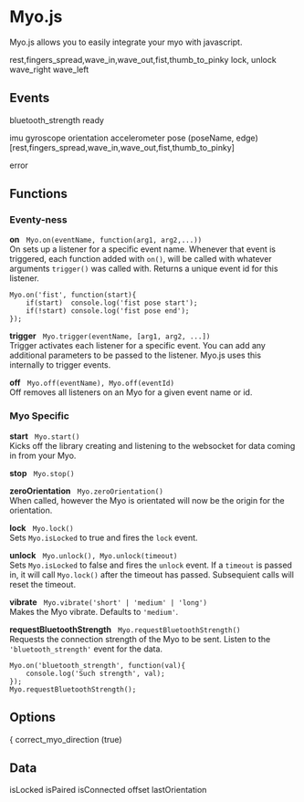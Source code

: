 # Myo.js

Myo.js allows you to easily integrate your myo with javascript.




rest,fingers_spread,wave_in,wave_out,fist,thumb_to_pinky
lock, unlock
wave_right
wave_left


## Events


bluetooth_strength
ready

imu
gyroscope
orientation
accelerometer
pose (poseName, edge)
[rest,fingers_spread,wave_in,wave_out,fist,thumb_to_pinky]

error


## Functions

### Eventy-ness

**on** &nbsp; `Myo.on(eventName, function(arg1, arg2,...))` <br>
On sets up a listener for a specific event name. Whenever that event is triggered, each function added with `on()`, will be called with whatever arguments `trigger()` was called with. Returns a unique event id for this listener.

	Myo.on('fist', function(start){
		if(start)  console.log('fist pose start');
		if(!start) console.log('fist pose end');
	});

**trigger** &nbsp; `Myo.trigger(eventName, [arg1, arg2, ...])` <br>
Trigger activates each listener for a specific event. You can add any additional parameters to be passed to the listener. Myo.js uses this internally to trigger events.

**off** &nbsp; `Myo.off(eventName), Myo.off(eventId)` <br>
Off removes all listeners on an Myo for a given event name or id.


### Myo Specific

**start** &nbsp; `Myo.start()` <br>
Kicks off the library creating and listening to the websocket for data coming in from your Myo.

**stop** &nbsp; `Myo.stop()` <br>


**zeroOrientation** &nbsp; `Myo.zeroOrientation()` <br>
When called, however the Myo is orientated will now be the origin for the orientation.

**lock** &nbsp; `Myo.lock()` <br>
Sets `Myo.isLocked` to true and fires the `lock` event.

**unlock** &nbsp; `Myo.unlock(), Myo.unlock(timeout)` <br>
Sets `Myo.isLocked` to false and fires the `unlock` event. If a `timeout` is passed in, it will call `Myo.lock()` after the timeout has passed. Subsequient calls will reset the timeout.

**vibrate** &nbsp; `Myo.vibrate('short' | 'medium' | 'long')` <br>
Makes the Myo vibrate. Defaults to `'medium'`.

**requestBluetoothStrength** &nbsp; `Myo.requestBluetoothStrength()` <br>
Requests the connection strength of the Myo to be sent. Listen to the `'bluetooth_strength'` event for the data.

	Myo.on('bluetooth_strength', function(val){
		console.log('Such strength', val);
	});
	Myo.requestBluetoothStrength();




## Options
{
	correct_myo_direction (true)



## Data
isLocked
isPaired
isConnected
offset
lastOrientation

